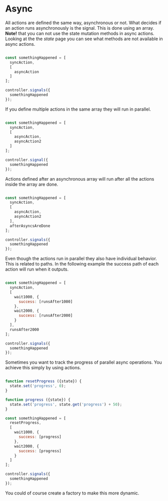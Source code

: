 # Async

All actions are defined the same way, asynchronous or not. What decides if an action runs asynchronously is the signal. This is done using an array. **Note!** that you can not use the state mutation methods in async actions. Looking at the the *state* page you can see what methods are not available in async actions.

```javascript

const somethingHappened = [
  syncAction,
  [
    asyncAction
  ]
];

controller.signals({
  somethingHappened
});
```

If you define multiple actions in the same array they will run in parallel.

```javascript

const somethingHappened = [
  syncAction,
  [
    asyncAction,
    asyncAction2
  ]
];

controller.signal({
  somethingHappened
});
```

Actions defined after an asynchronous array will run after all the actions inside the array are done.

```javascript

const somethingHappened = [
  syncAction,
  [
    asyncAction,
    asyncAction2
  ],
  afterAsyncsAreDone
];

controller.signals({
  somethingHappened
});
```

Even though the actions run in parallel they also have individual behavior. This is related to paths. In the following example the success path of each action will run when it outputs.

```javascript

const somethingHappened = [
  syncAction,
  [
    wait1000, {
      success: [runsAfter1000]
    },
    wait2000, {
      success: [runsAfter2000]
    }
  ],
  runsAfter2000
];

controller.signals({
  somethingHappened
});
```

Sometimes you want to track the progress of parallel async operations. You achieve this simply by using actions.

```javascript

function resetProgress ({state}) {
  state.set('progress', 0);
}

function progress ({state}) {
  state.set('progress', state.get('progress') + 50);
}

const somethingHappened = [
  resetProgress,
  [
    wait1000, {
      success: [progress]
    },
    wait2000, {
      success: [progress]
    }
  ]
];

controller.signals({
  somethingHappened
});
```

You could of course create a factory to make this more dynamic.
